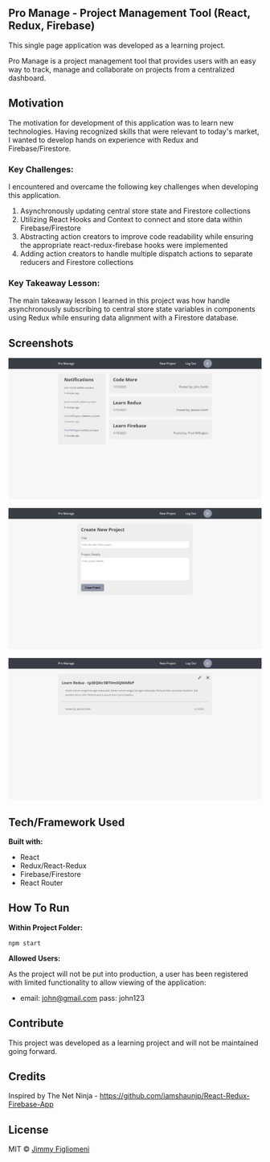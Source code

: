 ## Pro Manage - Project Management Tool (React, Redux, Firebase)
This single page application was developed as a learning project. 

Pro Manage is a project management tool that provides users with an easy way to track, manage and collaborate on projects from a centralized dashboard. 

## Motivation
The motivation for development of this application was to learn new technologies. Having recognized skills that were relevant to today's market, I wanted to develop hands on experience with Redux and Firebase/Firestore.

### Key Challenges:
I encountered and overcame the following key challenges when developing this application.
1. Asynchronously updating central store state and Firestore collections
2. Utilizing React Hooks and Context to connect and store data within Firebase/Firestore
3. Abstracting action creators to improve code readability while ensuring the appropriate react-redux-firebase hooks were implemented
4. Adding action creators to handle multiple dispatch actions to separate reducers and Firestore collections

### Key Takeaway Lesson:
The main takeaway lesson I learned in this project was how handle asynchronously subscribing to central store state variables in components using Redux while ensuring data alignment with a Firestore database.

## Screenshots
![Homepage](homepage-screenshot.jpg)

![Create Project](create-proj-screenshot.jpg)

![Project Details](proj-details-screenshot.jpg)

## Tech/Framework Used
**Built with:**
- React
- Redux/React-Redux
- Firebase/Firestore
- React Router

## How To Run
**Within Project Folder:**
```shell
npm start
```

**Allowed Users:**

As the project will not be put into production, a user has been registered with limited functionality to allow viewing of the application:
 - email: john@gmail.com pass: john123

## Contribute
This project was developed as a learning project and will not be maintained going forward.

## Credits
Inspired by The Net Ninja - 
https://github.com/iamshaunjp/React-Redux-Firebase-App


## License
MIT © [Jimmy Figliomeni]()
